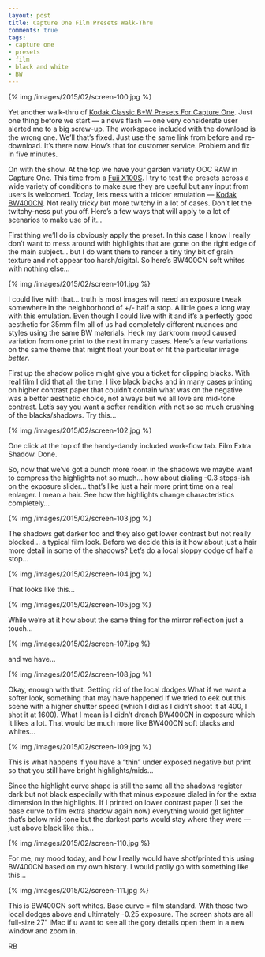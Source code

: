 ```yaml
---
layout: post
title: Capture One Film Presets Walk-Thru
comments: true
tags:
- capture one
- presets
- film
- black and white
- BW
---
```


{% img /images/2015/02/screen-100.jpg %}

Yet another walk-thru of [Kodak Classic B+W Presets For Capture One](http://store.rwboyer.com/page/503 "Capture One Film Emulation Presets"). Just one thing before we start — a news flash — one very considerate user alerted me to a big screw-up. The workspace included with the download is the wrong one. We’ll that’s fixed. Just use the same link from before and re-download. It’s there now. How’s that for customer service. Problem and fix in five minutes.

On with the show. At the top we have your garden variety OOC RAW in Capture One. This time from a [Fuji X100S](http://www.amazon.com/gp/product/B00HK8ZBE0/ref=as_li_tl?ie=UTF8&camp=1789&creative=390957&creativeASIN=B00HK8ZBE0&linkCode=as2&tag=rbde-20&linkId=5GXYMZJAKW73HO6P "Fuji X100S Black"). I try to test the presets across a wide variety of conditions to make sure they are useful but any input from users is welcomed. Today, lets mess with a tricker emulation — [Kodak BW400CN](http://www.amazon.com/gp/product/B000L9M20G/ref=as_li_tl?ie=UTF8&camp=1789&creative=390957&creativeASIN=B000L9M20G&linkCode=as2&tag=rbde-20&linkId=D2T7HT2DR3WJWMIA "Kodak BW400CN"). Not really tricky but more twitchy in a lot of cases. Don’t let the twitchy-ness put you off. Here’s a few ways that will apply to a lot of scenarios to make use of it…

<!--more-->

First thing we’ll do is obviously apply the preset. In this case I know I really don’t want to mess around with highlights that are gone on the right edge of the main subject… but I do want them to render a tiny tiny bit of grain texture and not appear too harsh/digital. So here’s BW400CN soft whites with nothing else…

{% img /images/2015/02/screen-101.jpg %}

I could live with that… truth is most images will need an exposure tweak somewhere in the neighborhood of +/- half a stop. A little goes a long way with this emulation. Even though I could live with it and it’s a perfectly good aesthetic for 35mm film all of us had completely different nuances and styles using the same BW materials. Heck my darkroom mood caused variation from one print to the next in many cases. Here’s a few variations on the same theme that might float your boat or fit the particular image *better*.

First up the shadow police might give you a ticket for clipping blacks. With real film I did that all the time. I like black blacks and in many cases printing on higher contrast paper that couldn’t contain what was on the negative was a better aesthetic choice, not always but we all love are mid-tone contrast. Let’s say you want a softer rendition with not so so much crushing of the blacks/shadows. Try this…

{% img /images/2015/02/screen-102.jpg %}

One click at the top of the handy-dandy included work-flow tab. Film Extra Shadow. Done. 

So, now that we’ve got a bunch more room in the shadows we maybe want to compress the highlights not so much… how about dialing -0.3 stops-ish on the exposure slider… that’s like just a hair more print time on a real enlarger. I mean a hair. See how the highlights change characteristics completely…

{% img /images/2015/02/screen-103.jpg %}

The shadows get darker too and they also get lower contrast but not really blocked… a typical film look. Before we decide this is it how about just a hair more detail in some of the shadows? Let’s do a local sloppy dodge of half a stop…

{% img /images/2015/02/screen-104.jpg %}

That looks like this…

{% img /images/2015/02/screen-105.jpg %}

While we’re at it how about the same thing for the mirror reflection just a touch…

{% img /images/2015/02/screen-107.jpg %}

and we have…

{% img /images/2015/02/screen-108.jpg %}

Okay, enough with that. Getting rid of the local dodges What if we want a softer look, something that may have happened if we tried to eek out this scene with a higher shutter speed (which I did as I didn’t shoot it at 400, I shot it at 1600). What I mean is I didn’t drench BW400CN in exposure which it likes a lot. That would be much more like BW400CN soft blacks and whites…

{% img /images/2015/02/screen-109.jpg %}

This is what happens if you have a “thin” under exposed negative but print so that you still have bright highlights/mids… 

Since the highlight curve shape is still the same all the shadows register dark but not black especially with that minus exposure dialed in for the extra dimension in the highlights. If I printed on lower contrast paper (I set the base curve to film extra shadow again now) everything would get lighter that’s below mid-tone but the darkest parts would stay where they were — just above black like this…

{% img /images/2015/02/screen-110.jpg %}

For me, my mood today, and how I really would have shot/printed this using BW400CN based on my own history. I would prolly go with something like this…

{% img /images/2015/02/screen-111.jpg %}

This is BW400CN soft whites. Base curve = film standard. With those two local dodges above and ultimately -0.25 exposure. The screen shots are all full-size 27” iMac if u want to see all the gory details open them in a new window and zoom in.

RB
